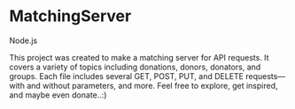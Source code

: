 # MatchingServer
Node.js

This project was created to make a matching server for API requests.
It covers a variety of topics including donations, donors, donators, and groups.
Each file includes several GET, POST, PUT, and DELETE requests—with and without parameters, and more.
Feel free to explore, get inspired, and maybe even donate..:)
